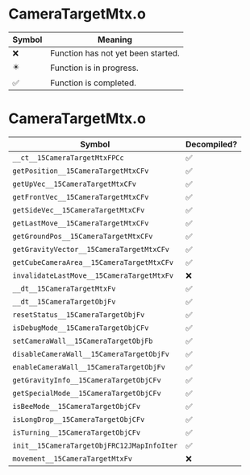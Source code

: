 # CameraTargetMtx.o
| Symbol | Meaning 
| ------------- | ------------- 
| :x: | Function has not yet been started. 
| :eight_pointed_black_star: | Function is in progress. 
| :white_check_mark: | Function is completed. 


# CameraTargetMtx.o
| Symbol | Decompiled? |
| ------------- | ------------- |
| `__ct__15CameraTargetMtxFPCc` | :white_check_mark: |
| `getPosition__15CameraTargetMtxCFv` | :white_check_mark: |
| `getUpVec__15CameraTargetMtxCFv` | :white_check_mark: |
| `getFrontVec__15CameraTargetMtxCFv` | :white_check_mark: |
| `getSideVec__15CameraTargetMtxCFv` | :white_check_mark: |
| `getLastMove__15CameraTargetMtxCFv` | :white_check_mark: |
| `getGroundPos__15CameraTargetMtxCFv` | :white_check_mark: |
| `getGravityVector__15CameraTargetMtxCFv` | :white_check_mark: |
| `getCubeCameraArea__15CameraTargetMtxCFv` | :white_check_mark: |
| `invalidateLastMove__15CameraTargetMtxFv` | :x: |
| `__dt__15CameraTargetMtxFv` | :white_check_mark: |
| `__dt__15CameraTargetObjFv` | :white_check_mark: |
| `resetStatus__15CameraTargetObjFv` | :white_check_mark: |
| `isDebugMode__15CameraTargetObjCFv` | :white_check_mark: |
| `setCameraWall__15CameraTargetObjFb` | :white_check_mark: |
| `disableCameraWall__15CameraTargetObjFv` | :white_check_mark: |
| `enableCameraWall__15CameraTargetObjFv` | :white_check_mark: |
| `getGravityInfo__15CameraTargetObjCFv` | :white_check_mark: |
| `getSpecialMode__15CameraTargetObjCFv` | :white_check_mark: |
| `isBeeMode__15CameraTargetObjCFv` | :white_check_mark: |
| `isLongDrop__15CameraTargetObjCFv` | :white_check_mark: |
| `isTurning__15CameraTargetObjCFv` | :white_check_mark: |
| `init__15CameraTargetObjFRC12JMapInfoIter` | :white_check_mark: |
| `movement__15CameraTargetMtxFv` | :x: |
